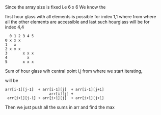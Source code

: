 Since the array size is fixed i.e 6 x 6
We know the 

first hour glass with all elements is possible for index 1,1 
where from where all the other elements are accessible 
and last such hourglass will be for index 4,4
```
  0 1 2 3 4 5 
0 x x x
1   x
2 x x x
3       x x x
4         x
5       x x x

```

Sum of hour glass wih central point i,j from where we start iterating,

will be 

```
arr[i-1][j-1]  + arr[i-1][j]  + arr[i-1][j+1]
                    arr[i][j] + 
 arr[i+1][j-1] + arr[i+1][j]  + arr[i+1][j+1]
```

Then we just push all the sums in arr and find the max